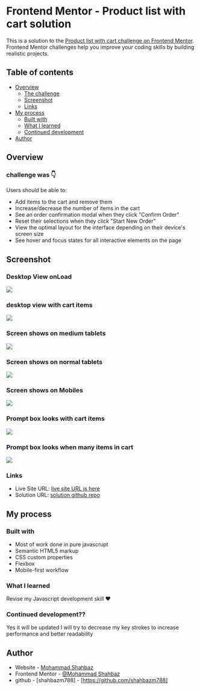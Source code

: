# Frontend Mentor - Product list with cart solution

This is a solution to the [Product list with cart challenge on Frontend Mentor](https://www.frontendmentor.io/challenges/product-list-with-cart-5MmqLVAp_d). Frontend Mentor challenges help you improve your coding skills by building realistic projects. 

## Table of contents

- [Overview](#overview)
  - [The challenge](#the-challenge)
  - [Screenshot](#screenshot)
  - [Links](#links)
- [My process](#my-process)
  - [Built with](#built-with)
  - [What I learned](#what-i-learned)
  - [Continued development](#continued-development)
- [Author](#author)



## Overview

###  challenge was 👇

Users should be able to:

- Add items to the cart and remove them
- Increase/decrease the number of items in the cart
- See an order confirmation modal when they click "Confirm Order"
- Reset their selections when they click "Start New Order"
- View the optimal layout for the interface depending on their device's screen size
- See hover and focus states for all interactive elements on the page

## Screenshot

### Desktop View onLoad 
![](./screenshots/desktop_view_onload.jpeg)

### desktop view with cart items
![](./screenshots/desktop_view_with_cart_items.jpeg)


### Screen shows on medium tablets 
![](./screenshots/tablet_view.jpeg)



### Screen shows on normal  tablets 
![](./screenshots/mediam_tablet_view.jpeg)


### Screen shows on Mobiles
![](./screenshots/mobile_view_shot.jpeg)


### Prompt box looks with cart items
![](./screenshots/prompt_box_with_only_tow_items.jpeg)


### Prompt box looks when many items in cart
![](./screenshots/prompt_box_with_many_itms.jpeg)



### Links
- Live Site URL: [live site URL  is here](https://product-list-frontendmentor-challange.netlify.app/)
- Solution URL: [solution github repo](https://github.com/shahbazm788/frontend-mentor-challenge-Product-list-with-cart)

## My process

### Built with 
- Most of work done in pure javascrupt
- Semantic HTML5 markup
- CSS custom properties
- Flexbox
- Mobile-first workflow




### What I learned
Revise my Javascript development skill ❤️


### Continued development?? 
Yes it will be updated I will try to decrease my key strokes to increase performance and better readability 

## Author

- Website - [Mohammad Shahbaz](shahbaz-portfolio-eta.vercel.app)
- Frontend Mentor - [@Mohammad Shahbaz](https://www.frontendmentor.io/profile/shahbazm788)
- github - [shahbazm788] - [https://github.com/shahbazm788]


